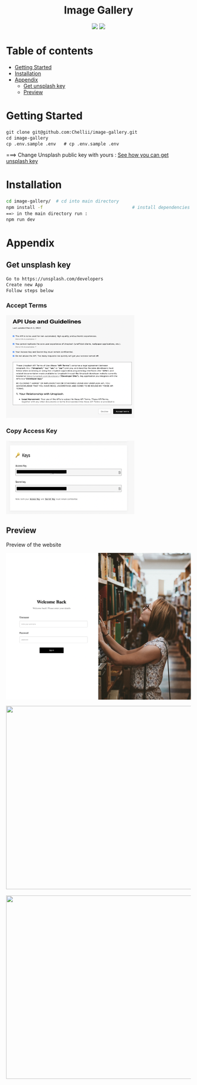 <div align="center">

# Image Gallery
  <p align="center">
    <img src="https://img.shields.io/badge/Next.Js-black?style=for-the-badge&logo=next.js&logoColor=white"/>
    <img src="https://img.shields.io/badge/styled--components-DB7093?style=for-the-badge&logo=styled-components&logoColor=white"/>
  </p>
</div>

Table of contents
=================

<!--ts-->
   * [Getting Started](#getting-started)
   * [Installation](#installation)
   * [Appendix](#appendix)
      * [Get unsplash key](#get-unsplash-key)
      * [Preview](#preview)
<!--te-->

Getting Started
===============

```
git clone git@github.com:Chellii/image-gallery.git
cd image-gallery
cp .env.sample .env   # cp .env.sample .env
```
===> Change Unsplash public key with yours : 
[See how you can get unsplash key](#howtogetUnsplashAccessKey)

Installation
============

```sh
cd image-gallery/  # cd into main directory
npm install -f                                  # install dependencies
==> in the main directory run :
npm run dev                                  

```

Appendix
========

## Get unsplash key


```
Go to https://unsplash.com/developers
Create new App
Follow steps below
```
<h3>Accept Terms</h3>
<p> <img src="./readmeImages/guidelines.png" width="350" height="280"/> </p>
<h3>Copy Access Key</h3>
<p> <img src="./readmeImages/accessKey.png" width="350" height="200"/> </p>

## Preview

Preview of the website
<p> <img src="./readmeImages/signinPage.png" width="550" height="400"/> </p>
<p> <img src="./readmeImages/homePage1.png" width="550" height="500"/> </p>
<p> <img src="./readmeImages/Homepage2.png" width="550" height="500"/> </p>
